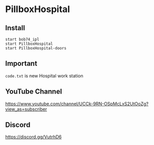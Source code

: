 # PillboxHospital

## Install
```
start bob74_ipl
start PillboxHospital
start PillboxHospital-doors
```

## Important
`code.txt` is new Hospital work station

## YouTube Channel
https://www.youtube.com/channel/UCCk-9RN-OSpMcLxS2UtOoZg?view_as=subscriber

## Discord
https://discord.gg/VutrhD6
